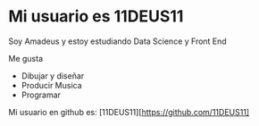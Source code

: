 # Mi usuario es 11DEUS11

Soy Amadeus y estoy estudiando Data Science y Front End

Me gusta 

- Dibujar y diseñar
- Producir Musica
- Programar

Mi usuario en github es: [11DEUS11][https://github.com/11DEUS11]